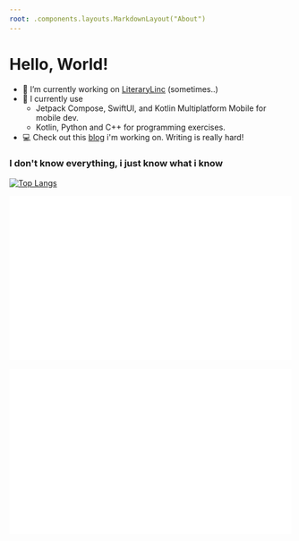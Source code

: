 ```yaml
---
root: .components.layouts.MarkdownLayout("About")
---
```

# Hello, World!

- 🔭 I’m currently working on [LiteraryLinc](https://github.com/Enoch02/LiteraryLinc) (sometimes..)
- 🌱 I currently use
  - Jetpack Compose, SwiftUI, and Kotlin Multiplatform Mobile for mobile dev.
  - Kotlin, Python and C++ for programming exercises.
- 💻 Check out this [blog](https://enoch02devdiary.wordpress.com) i'm working on. Writing is really hard!

### I don't know everything, i just know what i know

[![Top Langs](https://github-readme-stats.vercel.app/api/top-langs/?username=Enoch02&layout=compact)](https://github.com/anuraghazra/github-readme-stats)

![](https://raw.githubusercontent.com/Enoch02/github-stats/master/generated/overview.svg#gh-dark-mode-only)

![](https://raw.githubusercontent.com/Enoch02/github-stats/master/generated/languages.svg#gh-dark-mode-only)
